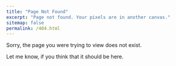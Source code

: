 ```yaml
---
title: "Page Not Found"
excerpt: "Page not found. Your pixels are in another canvas."
sitemap: false
permalink: /404.html
---
```


Sorry, the page you were trying to view does not exist.

Let me know, if you think that it should be here.

<div id="wb404"/>
<script src="https://archive.org/web/wb404.js"> </script>
